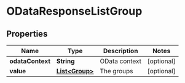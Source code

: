 
# ODataResponseListGroup

## Properties
Name | Type | Description | Notes
------------ | ------------- | ------------- | -------------
**odataContext** | **String** | OData context |  [optional]
**value** | [**List&lt;Group&gt;**](Group.md) | The groups |  [optional]



